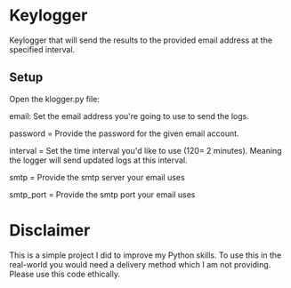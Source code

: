 # Keylogger
Keylogger that will send the results to the provided email address at the specified interval. 

## Setup
Open the klogger.py file:

email: Set the email address you're going to use to send the logs.

password = Provide the password for the given email account.

interval = Set the time interval you'd like to use (120= 2 minutes). Meaning the logger will send updated logs at this interval.

smtp = Provide the smtp server your email uses

smtp_port = Provide the smtp port your email uses

# Disclaimer
This is a simple project I did to improve my Python skills. To use this in the real-world you would need a delivery method which I am not providing. Please use this code ethically.
